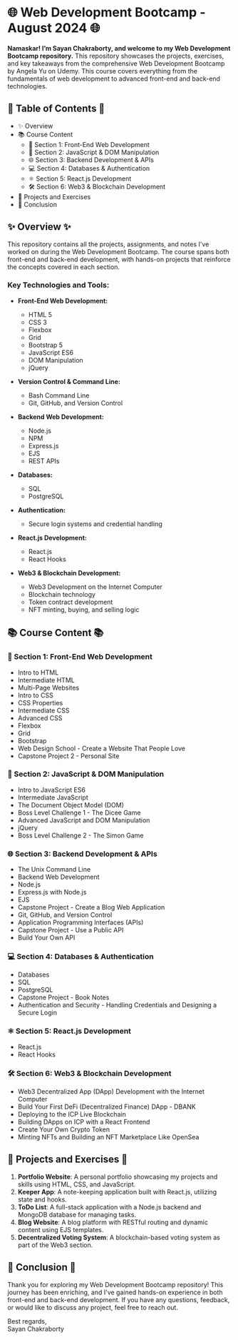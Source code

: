 # 🌐 Web Development Bootcamp - August 2024 🌐

**Namaskar! I’m Sayan Chakraborty, and welcome to my Web Development Bootcamp repository.** This repository showcases the projects, exercises, and key takeaways from the comprehensive Web Development Bootcamp by Angela Yu on Udemy. This course covers everything from the fundamentals of web development to advanced front-end and back-end technologies.

## 🌟 Table of Contents 🌟
- ✨ Overview
- 📚 Course Content
  - 🔗 Section 1: Front-End Web Development
  - 🎨 Section 2: JavaScript & DOM Manipulation
  - 🌐 Section 3: Backend Development & APIs
  - 💻 Section 4: Databases & Authentication
  - ⚛️ Section 5: React.js Development
  - 🛠️ Section 6: Web3 & Blockchain Development
- 📝 Projects and Exercises
- 🎉 Conclusion

## ✨ Overview ✨

This repository contains all the projects, assignments, and notes I've worked on during the Web Development Bootcamp. The course spans both front-end and back-end development, with hands-on projects that reinforce the concepts covered in each section.

### Key Technologies and Tools:

- **Front-End Web Development:**
  - HTML 5
  - CSS 3
  - Flexbox
  - Grid
  - Bootstrap 5
  - JavaScript ES6
  - DOM Manipulation
  - jQuery

- **Version Control & Command Line:**
  - Bash Command Line
  - Git, GitHub, and Version Control

- **Backend Web Development:**
  - Node.js
  - NPM
  - Express.js
  - EJS
  - REST APIs

- **Databases:**
  - SQL
  - PostgreSQL

- **Authentication:**
  - Secure login systems and credential handling

- **React.js Development:**
  - React.js
  - React Hooks

- **Web3 & Blockchain Development:**
  - Web3 Development on the Internet Computer
  - Blockchain technology
  - Token contract development
  - NFT minting, buying, and selling logic

## 📚 Course Content 📚

### 🔗 Section 1: Front-End Web Development
- Intro to HTML
- Intermediate HTML
- Multi-Page Websites
- Intro to CSS
- CSS Properties
- Intermediate CSS
- Advanced CSS
- Flexbox
- Grid
- Bootstrap
- Web Design School - Create a Website That People Love
- Capstone Project 2 - Personal Site

### 🎨 Section 2: JavaScript & DOM Manipulation
- Intro to JavaScript ES6
- Intermediate JavaScript
- The Document Object Model (DOM)
- Boss Level Challenge 1 - The Dicee Game
- Advanced JavaScript and DOM Manipulation
- jQuery
- Boss Level Challenge 2 - The Simon Game

### 🌐 Section 3: Backend Development & APIs
- The Unix Command Line
- Backend Web Development
- Node.js
- Express.js with Node.js
- EJS
- Capstone Project - Create a Blog Web Application
- Git, GitHub, and Version Control
- Application Programming Interfaces (APIs)
- Capstone Project - Use a Public API
- Build Your Own API

### 💻 Section 4: Databases & Authentication
- Databases
- SQL
- PostgreSQL
- Capstone Project - Book Notes
- Authentication and Security - Handling Credentials and Designing a Secure Login

### ⚛️ Section 5: React.js Development
- React.js
- React Hooks

### 🛠️ Section 6: Web3 & Blockchain Development
- Web3 Decentralized App (DApp) Development with the Internet Computer
- Build Your First DeFi (Decentralized Finance) DApp - DBANK
- Deploying to the ICP Live Blockchain
- Building DApps on ICP with a React Frontend
- Create Your Own Crypto Token
- Minting NFTs and Building an NFT Marketplace Like OpenSea

## 📝 Projects and Exercises 📝

1. **Portfolio Website**: A personal portfolio showcasing my projects and skills using HTML, CSS, and JavaScript.
2. **Keeper App**: A note-keeping application built with React.js, utilizing state and hooks.
3. **ToDo List**: A full-stack application with a Node.js backend and MongoDB database for managing tasks.
4. **Blog Website**: A blog platform with RESTful routing and dynamic content using EJS templates.
5. **Decentralized Voting System**: A blockchain-based voting system as part of the Web3 section.

## 🎉 Conclusion 🎉

Thank you for exploring my Web Development Bootcamp repository! This journey has been enriching, and I've gained hands-on experience in both front-end and back-end development. If you have any questions, feedback, or would like to discuss any project, feel free to reach out.

Best regards,  
Sayan Chakraborty

